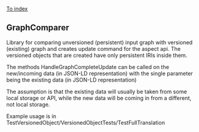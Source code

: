﻿[To index](/README.md)

## GraphComparer
Library for comparing unversioned (persistent) input graph with versioned (existing) graph and creates update command for the aspect api.
The versioned objects that are created have only persistent IRIs inside them.

The methods HandleGraphCompleteUpdate can be called on the new/incoming data (in JSON-LD representation) with the single parameter being the existing data (in JSON-LD representation)

The assumption is that the existing data will usually be taken from some local storage or API, while the new data will be coming in from a different, not local storage.

Example usage is in TestVersionedObject/VersionedObjectTests/TestFullTranslation
